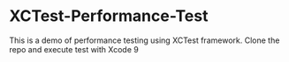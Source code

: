# XCTest-Performance-Test
This is a demo of performance testing using XCTest framework. 
Clone the repo and execute test with Xcode 9 

